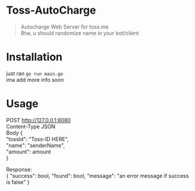 # Toss-AutoCharge
> Autocharge Web Server for toss.me<br/>
Btw, u should randomize name in your bot/client

# Installation
just ran `go run main.go`<br/>
ima add more info soon

# Usage
POST http://127.0.0.1:8080<br/>
Content-Type JSON<br/>
Body {<br/>
  "tossId": "Toss-ID HERE",<br/>
  "name": "senderName",<br/>
  "amount": amount<br/>
}

Response:<br/>
{
  "success": bool,
  "found": bool,
  "message": "an error message if success is false"
}
